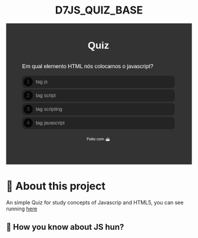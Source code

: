 <h1 align="center">D7JS_QUIZ_BASE</h1>

<p align="center">
    <img src="./assets/images/cover.png">
</p>

# 📝 About this project

An simple Quiz for study concepts of Javascrip and HTML5, you can see running [here](https://jeferson1.github.io/D7JS_QUIZ_BASE/)

## 🧠 How you know about JS hun?